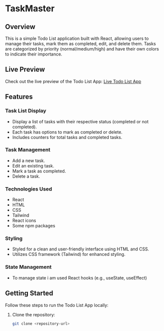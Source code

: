 # TaskMaster

## Overview
This is a simple Todo List application built with React, allowing users to manage their tasks, mark them as completed, edit, and delete them. Tasks are categorized by priority (normal/medium/high) and have their own colors to indicate their importance.

## Live Preview
Check out the live preview of the Todo List App: [Live Todo List App](https://taskmaster-todo-app.web.app)

## Features

### Task List Display
- Display a list of tasks with their respective status (completed or not completed).
- Each task has options to mark as completed or delete.
- Includes counters for total tasks and completed tasks.

### Task Management
- Add a new task.
- Edit an existing task.
- Mark a task as completed.
- Delete a task.

### Technologies Used
- React
- HTML
- CSS
- Tailwind
- React icons
- Some npm packages

### Styling
- Styled for a clean and user-friendly interface using HTML and CSS.
- Utilizes CSS framework (Tailwind) for enhanced styling.

### State Management
- To manage state i am used React hooks (e.g., useState, useEffect) 

## Getting Started
Follow these steps to run the Todo List App locally:

1. Clone the repository:

   ```bash
   git clone <repository-url>

